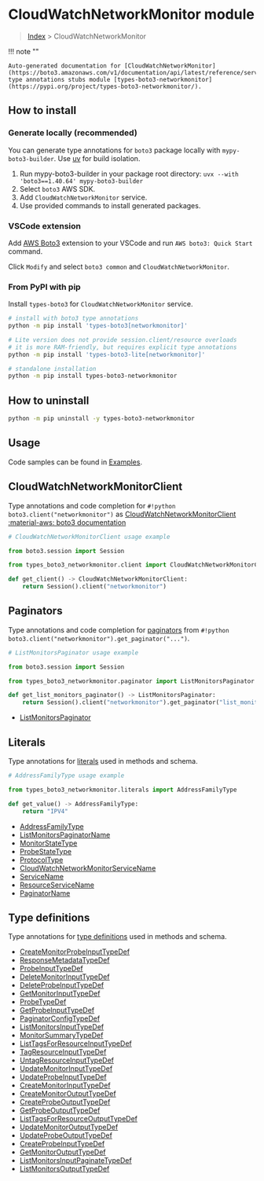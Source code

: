 #  CloudWatchNetworkMonitor module

> [Index](../README.md) > CloudWatchNetworkMonitor

!!! note ""

    Auto-generated documentation for [CloudWatchNetworkMonitor](https://boto3.amazonaws.com/v1/documentation/api/latest/reference/services/networkmonitor.html#cloudwatchnetworkmonitor)
    type annotations stubs module [types-boto3-networkmonitor](https://pypi.org/project/types-boto3-networkmonitor/).

## How to install

### Generate locally (recommended)

You can generate type annotations for `boto3` package locally with `mypy-boto3-builder`.
Use [uv](https://docs.astral.sh/uv/getting-started/installation/) for build isolation.

1. Run mypy-boto3-builder in your package root directory: `uvx --with 'boto3==1.40.64' mypy-boto3-builder`
1. Select `boto3` AWS SDK.
1. Add `CloudWatchNetworkMonitor` service.
1. Use provided commands to install generated packages.


### VSCode extension

Add [AWS Boto3](https://marketplace.visualstudio.com/items?itemName=Boto3typed.boto3-ide)
extension to your VSCode and run `AWS boto3: Quick Start` command.

Click `Modify` and select `boto3 common` and `CloudWatchNetworkMonitor`.


### From PyPI with pip

Install `types-boto3` for `CloudWatchNetworkMonitor` service.

```bash
# install with boto3 type annotations
python -m pip install 'types-boto3[networkmonitor]'

# Lite version does not provide session.client/resource overloads
# it is more RAM-friendly, but requires explicit type annotations
python -m pip install 'types-boto3-lite[networkmonitor]'

# standalone installation
python -m pip install types-boto3-networkmonitor
```



## How to uninstall

```bash
python -m pip uninstall -y types-boto3-networkmonitor
```

## Usage

Code samples can be found in [Examples](./usage.md).

## CloudWatchNetworkMonitorClient

Type annotations and code completion for  `#!python boto3.client("networkmonitor")` as [CloudWatchNetworkMonitorClient](./client.md)
[:material-aws: boto3 documentation](https://boto3.amazonaws.com/v1/documentation/api/latest/reference/services/networkmonitor.html#CloudWatchNetworkMonitor.Client)

```python
# CloudWatchNetworkMonitorClient usage example

from boto3.session import Session

from types_boto3_networkmonitor.client import CloudWatchNetworkMonitorClient

def get_client() -> CloudWatchNetworkMonitorClient:
    return Session().client("networkmonitor")
```


## Paginators

Type annotations and code completion for [paginators](./paginators.md)
from `#!python boto3.client("networkmonitor").get_paginator("...")`.

```python
# ListMonitorsPaginator usage example

from boto3.session import Session

from types_boto3_networkmonitor.paginator import ListMonitorsPaginator

def get_list_monitors_paginator() -> ListMonitorsPaginator:
    return Session().client("networkmonitor").get_paginator("list_monitors"))
```

- [ListMonitorsPaginator](./paginators.md#listmonitorspaginator)









## Literals

Type annotations for [literals](./literals.md) used in methods and schema.

```python
# AddressFamilyType usage example

from types_boto3_networkmonitor.literals import AddressFamilyType

def get_value() -> AddressFamilyType:
    return "IPV4"
```

- [AddressFamilyType](./literals.md#addressfamilytype)
- [ListMonitorsPaginatorName](./literals.md#listmonitorspaginatorname)
- [MonitorStateType](./literals.md#monitorstatetype)
- [ProbeStateType](./literals.md#probestatetype)
- [ProtocolType](./literals.md#protocoltype)
- [CloudWatchNetworkMonitorServiceName](./literals.md#cloudwatchnetworkmonitorservicename)
- [ServiceName](./literals.md#servicename)
- [ResourceServiceName](./literals.md#resourceservicename)
- [PaginatorName](./literals.md#paginatorname)




## Type definitions

Type annotations for [type definitions](./type_defs.md) used in methods and schema.

- [CreateMonitorProbeInputTypeDef](./type_defs.md#createmonitorprobeinputtypedef)
- [ResponseMetadataTypeDef](./type_defs.md#responsemetadatatypedef)
- [ProbeInputTypeDef](./type_defs.md#probeinputtypedef)
- [DeleteMonitorInputTypeDef](./type_defs.md#deletemonitorinputtypedef)
- [DeleteProbeInputTypeDef](./type_defs.md#deleteprobeinputtypedef)
- [GetMonitorInputTypeDef](./type_defs.md#getmonitorinputtypedef)
- [ProbeTypeDef](./type_defs.md#probetypedef)
- [GetProbeInputTypeDef](./type_defs.md#getprobeinputtypedef)
- [PaginatorConfigTypeDef](./type_defs.md#paginatorconfigtypedef)
- [ListMonitorsInputTypeDef](./type_defs.md#listmonitorsinputtypedef)
- [MonitorSummaryTypeDef](./type_defs.md#monitorsummarytypedef)
- [ListTagsForResourceInputTypeDef](./type_defs.md#listtagsforresourceinputtypedef)
- [TagResourceInputTypeDef](./type_defs.md#tagresourceinputtypedef)
- [UntagResourceInputTypeDef](./type_defs.md#untagresourceinputtypedef)
- [UpdateMonitorInputTypeDef](./type_defs.md#updatemonitorinputtypedef)
- [UpdateProbeInputTypeDef](./type_defs.md#updateprobeinputtypedef)
- [CreateMonitorInputTypeDef](./type_defs.md#createmonitorinputtypedef)
- [CreateMonitorOutputTypeDef](./type_defs.md#createmonitoroutputtypedef)
- [CreateProbeOutputTypeDef](./type_defs.md#createprobeoutputtypedef)
- [GetProbeOutputTypeDef](./type_defs.md#getprobeoutputtypedef)
- [ListTagsForResourceOutputTypeDef](./type_defs.md#listtagsforresourceoutputtypedef)
- [UpdateMonitorOutputTypeDef](./type_defs.md#updatemonitoroutputtypedef)
- [UpdateProbeOutputTypeDef](./type_defs.md#updateprobeoutputtypedef)
- [CreateProbeInputTypeDef](./type_defs.md#createprobeinputtypedef)
- [GetMonitorOutputTypeDef](./type_defs.md#getmonitoroutputtypedef)
- [ListMonitorsInputPaginateTypeDef](./type_defs.md#listmonitorsinputpaginatetypedef)
- [ListMonitorsOutputTypeDef](./type_defs.md#listmonitorsoutputtypedef)

